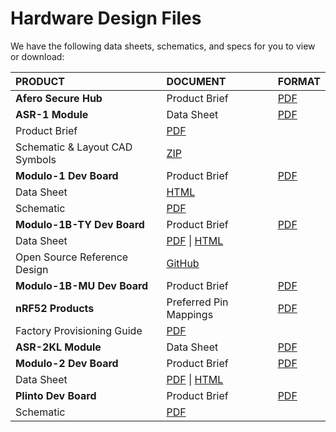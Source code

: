 # Hardware Design Files

We have the following data sheets, schematics, and specs for you to view or download:

| PRODUCT                        | DOCUMENT                                                     | FORMAT                                                       |
| :----------------------------- | :----------------------------------------------------------- | :----------------------------------------------------------- |
| **Afero Secure Hub**           | Product Brief                                                | [PDF](/files/HubProductBrief.pdf) |
| **ASR-1 Module**               | Data Sheet                                                   | [PDF](/files/ASR-1-Datasheet.pdf) |
| Product Brief                  | [PDF](/files/ASR-1ProductBrief.pdf) |                                                              |
| Schematic & Layout CAD Symbols | [ZIP](/files/Afero-ASR-1-SymbolsAndFootprints.zip) |                                                              |
| **Modulo-1 Dev Board**         | Product Brief                                                | [PDF](/files/Modulo-1ProductBrief.pdf) |
| Data Sheet                     | [HTML](../Modulo1DataSheet)          |                                                              |
| Schematic                      | [PDF](/files/Modulo1Schematic.pdf) |                                                              |
| **Modulo-1B-TY Dev Board**     | Product Brief                                                | [PDF](/files/Modulo-1B-TY-ProductBrief.pdf) |
| Data Sheet                     | [PDF](/files/Modulo-1B-TYDataSheet.pdf) \| [HTML](../Modulo1BTYDataSheet) |                                                              |
| Open Source Reference Design   | [GitHub](https://github.com/aferodeveloper/Modulo-1B-TY)     |                                                              |
| **Modulo-1B-MU Dev Board**     | Product Brief                                                | [PDF](/files/Modulo-1B-MU-ProductBrief.pdf) |
| **nRF52 Products**             | Preferred Pin Mappings                                       | [PDF](/files/nRF52-PreferredPinMappings.pdf) |
| Factory Provisioning Guide     | [PDF](/files/TechNote-nRF52-FactoryProvisioning.pdf) |                                                              |
| **ASR-2KL Module**             | Data Sheet                                                   | [PDF](/files/ASR-2KLDataSheet-14Feb19.pdf) |
| **Modulo-2 Dev Board**         | Product Brief                                                | [PDF](/files/Modulo-2ProductBrief.pdf) |
| Data Sheet                     | [PDF](/files/Modulo-2DataSheet.pdf) \| [HTML](../Modulo2DataSheet) |                                                              |
| **Plinto Dev Board**           | Product Brief                                                | [PDF](/files/PlintoProductBrief.pdf) |
| Schematic                      | [PDF](/files/PlintoSchematic.pdf) |                                                              |